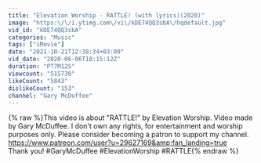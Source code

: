 ```yaml
---
title: "Elevation Worship - RATTLE! (with lyrics)(2020)"
image: "https:\/\/i.ytimg.com\/vi\/kDE74QQ3sbA\/hqdefault.jpg"
vid_id: "kDE74QQ3sbA"
categories: "Music"
tags: ["iMovie"]
date: "2021-10-21T12:38:34+03:00"
vid_date: "2020-06-06T18:15:12Z"
duration: "PT7M12S"
viewcount: "515730"
likeCount: "5843"
dislikeCount: "153"
channel: "Gary McDuffee"
---
```

{% raw %}This video is about &quot;RATTLE!&quot; by Elevation Worship.  Video made by Gary McDuffee.  I don't own any rights, for entertainment and worship purposes only.  Please consider becoming a patron to support my channel.  <a rel="nofollow" target="blank" href="https://www.patreon.com/user?u=29627169&amp;fan_landing=true">https://www.patreon.com/user?u=29627169&amp;fan_landing=true</a><br />Thank you!  #GaryMcDuffee  #ElevationWorship  #RATTLE{% endraw %}
